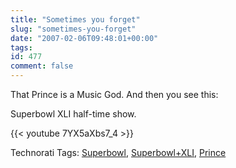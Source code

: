 ```yaml
---
title: "Sometimes you forget"
slug: "sometimes-you-forget"
date: "2007-02-06T09:48:01+00:00"
tags:
id: 477
comment: false
---
```


That Prince is a Music God. And then you see this:

Superbowl XLI half-time show.

{{< youtube 7YX5aXbs7_4 >}}

<span class="technoratitag">Technorati Tags: [Superbowl](http://www.technorati.com/tags/Superbowl), [Superbowl+XLI](http://www.technorati.com/tags/Superbowl+XLI), [Prince](http://www.technorati.com/tags/Prince)</span>
